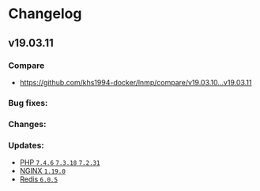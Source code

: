 # Changelog

## v19.03.11

### Compare

* https://github.com/khs1994-docker/lnmp/compare/v19.03.10...v19.03.11

### Bug fixes:

### Changes:

### Updates:

* [PHP `7.4.6` `7.3.18` `7.2.31`](https://www.php.net/ChangeLog-7.php#7.4.6)
* [NGINX `1.19.0`](https://nginx.org/en/CHANGES)
* [Redis `6.0.5`](https://raw.githubusercontent.com/antirez/redis/6.0/00-RELEASENOTES)
